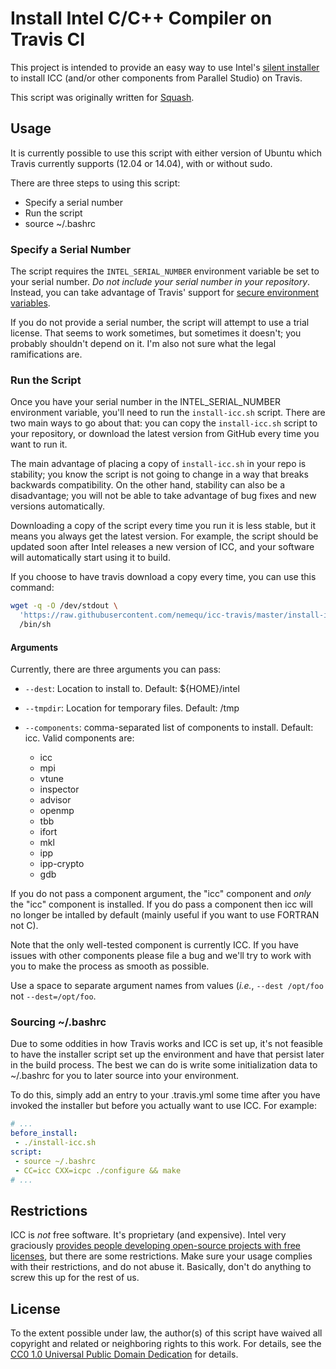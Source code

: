 # Install Intel C/C++ Compiler on Travis CI

This project is intended to provide an easy way to use Intel's
[silent installer](https://software.intel.com/en-us/articles/intel-composer-xe-2015-silent-installation-guide)
to install ICC (and/or other components from Parallel Studio) on
Travis.

This script was originally written for
[Squash](https://quixdb.github.io/squash).

## Usage

It is currently possible to use this script with either version of
Ubuntu which Travis currently supports (12.04 or 14.04), with or
without sudo.

There are three steps to using this script:

* Specify a serial number
* Run the script
* source ~/.bashrc

### Specify a Serial Number

The script requires the `INTEL_SERIAL_NUMBER` environment variable be
set to your serial number.  *Do not include your serial number in your
repository*.  Instead, you can take advantage of Travis' support for
[secure environment variables](http://docs.travis-ci.com/user/encryption-keys/).

If you do not provide a serial number, the script will attempt to use
a trial license.  That seems to work sometimes, but sometimes it doesn't;
you probably shouldn't depend on it.  I'm also not sure what the legal
ramifications are.

### Run the Script

Once you have your serial number in the INTEL_SERIAL_NUMBER
environment variable, you'll need to run the `install-icc.sh` script.
There are two main ways to go about that: you can copy the
`install-icc.sh` script to your repository, or download the latest
version from GitHub every time you want to run it.

The main advantage of placing a copy of `install-icc.sh` in your repo
is stability; you know the script is not going to change in a way that
breaks backwards compatibility.  On the other hand, stability can also
be a disadvantage; you will not be able to take advantage of bug fixes
and new versions automatically.

Downloading a copy of the script every time you run it is less stable,
but it means you always get the latest version.  For example, the
script should be updated soon after Intel releases a new version of
ICC, and your software will automatically start using it to build.

If you choose to have travis download a copy every time, you can use
this command:

```bash
wget -q -O /dev/stdout \
  'https://raw.githubusercontent.com/nemequ/icc-travis/master/install-icc.sh' | \
  /bin/sh
```

#### Arguments

Currently, there are three arguments you can pass:

 - `--dest`: Location to install to.  Default: ${HOME}/intel
 - `--tmpdir`: Location for temporary files.  Default: /tmp

 - `--components`: comma-separated list of components to install.
   Default: icc. Valid components are:

   - icc
   - mpi
   - vtune
   - inspector
   - advisor
   - openmp
   - tbb
   - ifort
   - mkl
   - ipp
   - ipp-crypto
   - gdb

If you do not pass a component argument, the "icc" component and
*only* the "icc" component is installed.  If you do pass a component
then icc will no longer be intalled by default (mainly useful if you
want to use FORTRAN not C).

Note that the only well-tested component is currently ICC.  If you
have issues with other components please file a bug and we'll try to
work with you to make the process as smooth as possible.

Use a space to separate argument names from values (*i.e.*, `--dest
/opt/foo` not `--dest=/opt/foo`.

### Sourcing ~/.bashrc

Due to some oddities in how Travis works and ICC is set up, it's not
feasible to have the installer script set up the environment and have
that persist later in the build process.  The best we can do is write
some initialization data to ~/.bashrc for you to later source into
your environment.

To do this, simply add an entry to your .travis.yml some time after
you have invoked the installer but before you actually want to use
ICC.  For example:

```yaml
# ...
before_install:
 - ./install-icc.sh
script:
 - source ~/.bashrc
 - CC=icc CXX=icpc ./configure && make
# ...
```

## Restrictions

ICC is *not* free software.  It's proprietary (and expensive).  Intel
very graciously [provides people developing open-source projects with
free licenses](https://software.intel.com/en-us/qualify-for-free-software/opensourcecontributor),
but there are some restrictions.  Make sure your usage complies with
their restrictions, and do not abuse it.  Basically, don't do anything
to screw this up for the rest of us.

## License

To the extent possible under law, the author(s) of this script have
waived all copyright and related or neighboring rights to this work.
For details, see the
[CC0 1.0 Universal Public Domain Dedication](https://creativecommons.org/publicdomain/zero/1.0/)
for details.
